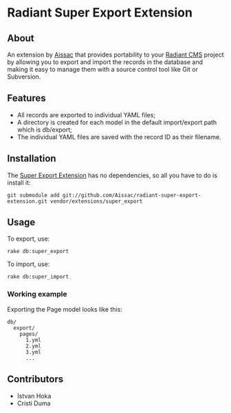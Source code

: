 Radiant Super Export Extension
===

About
---

An extension by [Aissac][ai] that provides portability to your [Radiant CMS][rd] project by allowing you to export and import the records in the database and making it easy to manage them with a source control tool like Git or Subversion.

Features
---
* All records are exported to individual YAML files;
* A directory is created for each model in the default import/export path which is db/export;
* The individual YAML files are saved with the record ID as their filename.

Installation
---

The [Super Export Extension][rse] has no dependencies, so all you have to do is install it:
  
    git submodule add git://github.com/Aissac/radiant-super-export-extension.git vendor/extensions/super_export

Usage
---

To export, use:
  
    rake db:super_export

To import, use:

    rake db:super_import
    
### Working example

Exporting the Page model looks like this:

    db/
      export/
        pages/
          1.yml
          2.yml
          3.yml
          ...

Contributors
---

* Istvan Hoka
* Cristi Duma

[ai]: http://www.aissac.ro/
[rd]: http://radiantcms.org/
[rse]: http://blog.aissac.ro/radiant/super-export-extension/